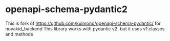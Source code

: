 # openapi-schema-pydantic2

This is fork of https://github.com/kuimono/openapi-schema-pydantic/ for novakid_backend
This library works with pydantic v2, but it uses v1 classes and methods 